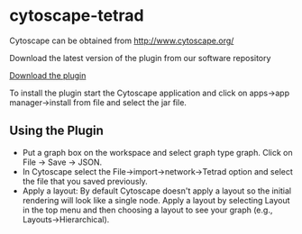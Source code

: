 # cytoscape-tetrad

Cytoscape can be obtained from http://www.cytoscape.org/ 

Download the latest version of the plugin from our software repository

[Download the plugin](https://cloud.ccd.pitt.edu/nexus/content/repositories/releases/edu/pitt/dbmi/ccd/cytoscape/tetrad/cytoscape-tetrad-app)

To install the plugin start the Cytoscape application and click on apps->app manager->install from file and select the jar file.

## Using the Plugin
- Put a graph box on the workspace and select graph type graph.  Click on File -> Save -> JSON.
- In Cytoscape select the File->import->network->Tetrad option and select the file that you saved previously.  
- Apply a layout: By default Cytoscape doesn't apply a layout so the initial rendering will look like a single node.  Apply a layout by selecting Layout in the top menu and then choosing a layout to see your graph (e.g., Layouts->Hierarchical).
